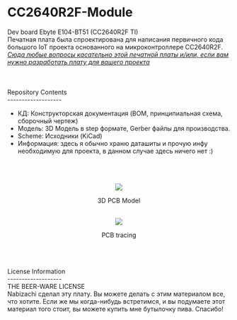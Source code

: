 # CC2640R2F-Module
Dev board Ebyte E104-BT51 (CC2640R2F TI) <br/>
Печатная плата была спроектирована для написания первичного кода большого IoT проекта основанного на микроконтроллере CC2640R2F.<br/>
*[Сюда любые вопросы касательно этой печатной платы и/или, если вам нужно разработать плату для вашего проекта](https://www.upwork.com/freelancers/~01481c3fd0a27295ae?s=1110580753891577856)*<br/><br/><br/><br/>
Repository Contents<br/>
-------------------<br/>
- КД: Конструкторская документация (BOM, принципиальная схема, сборочный чертеж)<br/>
- Модель: 3D Модель в step формате, Gerber файлы для производства.<br/>
- Scheme: Исходники (KiCad)<br/>
- Информация: здесь я обычно храню даташиты и прочую инфу необходимую для проекта, в данном случае здесь ничего нет :)<br/><br/><br/><br/>
<div align="center">
<img src=https://sun9-53.userapi.com/impg/ON1FBJHTmMbXcHkyFC4urGDAB8AhF2gm2XHa_w/bvMUPCaGUyU.jpg?size=800x674&quality=96&sign=1049d1adaca157e9ead0a4e1143808b8&type=album" >
<p>3D PCB Model</p>
</div><br>
<div align="center">
<img src=https://sun9-40.userapi.com/impg/dxCDJtVv9gojRy1lbPbcVciXbI0WxGCnUIw2lQ/cigxnNteQoU.jpg?size=653x790&quality=96&sign=00ced6f5824219e772e22e7958757795&type=albu" >
<p>PCB tracing</p>
</div>
<br/><br/><br/>
License Information<br/>
-------------------<br/>
THE BEER-WARE LICENSE<br/>
Nabizachi сделал эту плату. Вы можете делать с этим материалом все, что хотите. Если же мы когда-нибудь встретимся, и вы подумаете этот материал того стоит, вы можете купить мне бутылочку пива. Спасибо!
